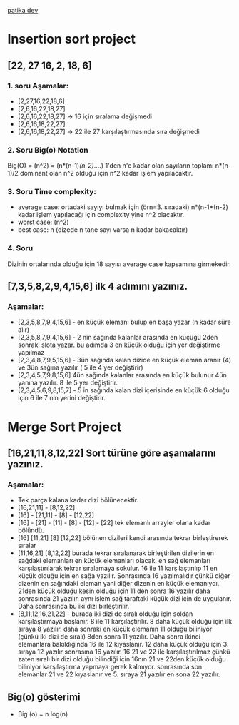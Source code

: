 
[patika dev](https://app.patika.dev/paths)

# Insertion sort project

## [22, 27 16, 2, 18, 6]

### 1. soru Aşamalar: 

* [2,27,16,22,18,6]
* [2,6,16,22,18,27]
* [2,6,16,22,18,27] -> 16 için sıralama değişmedi
* [2,6,16,18,22,27]
* [2,6,16,18,22,27] -> 22 ile 27 karşılaştırmasında sıra değişmedi


### 2. Soru Big(o) Notation 

Big(O) = (n^2) = (n*(n-1)*(n-2)*....) 1'den n'e kadar olan sayıların toplamı n*(n-1)/2 dominant olan n^2 olduğu için n^2 kadar işlem yapılacaktır.

### 3. Soru Time complexity: 

- average case: ortadaki sayıyı bulmak için (örn=3. sıradaki) n*(n-1*(n-2) kadar işlem yapılacağı için complexity yine n^2 olacaktır.
- worst case: (n^2)
- best case: n (dizede n tane sayı varsa n kadar bakacaktır)

### 4. Soru 

Dizinin ortalarında olduğu için 18 sayısı average case kapsamına girmekedir.


## [7,3,5,8,2,9,4,15,6] ilk 4 adımını yazınız.

### Aşamalar:

- [2,3,5,8,7,9,4,15,6] - en küçük elemanı bulup en başa yazar (n kadar süre alır)
- [2,3,5,8,7,9,4,15,6] - 2 nin sağında kalanlar arasında en küçüğü 2den sonraki slota yazar. bu adımda 3 en küçük olduğu için yer değiştirme yapılmaz
- [2,3,4,8,7,9,5,15,6] - 3ün sağında kalan dizide en küçük eleman aranır (4) ve 3ün sağına yazılır ( 5 ile 4 yer değiştirir)
- [2,3,4,5,7,9,8,15,6] 4ün sağında kalanlar arasında en küçük bulunur 4ün yanına yazılır. 8 ile 5 yer değiştirir.
- [2,3,4,5,6,9,8,15,7] - 5 in sağında kalan dizi içerisinde en küçük 6 olduğu için 6 ile 7 nin yerini değiştirir.





# Merge Sort Project 

## [16,21,11,8,12,22] Sort türüne göre aşamalarını yazınız.

### Aşamalar:

- Tek parça kalana kadar dizi bölünecektir.
- [16,21,11] - [8,12,22]
- [16] - [21,11] - [8] - [12,22]
- [16] - [21] - [11] - [8] - [12] - [22] tek elemanlı arrayler olana kadar bölündü.
- [16] [11,21] [8] [12,22] bölünen dizileri kendi arasında tekrar birleştirerek sıralar
 - [11,16,21] [8,12,22] burada tekrar sıralanarak birleştirilen dizilerin en sağdaki elemanları en küçük elemanları olacak. en sağ elemanları karşılaştırılarak tekrar sıralamaya sokulur. 16 ile 11 karşılaştırılıp 11 en küçük olduğu için en sağa yazılır. Sonrasında 16 yazılmalıdır çünkü diğer dizenin en sağındaki eleman yani diğer dizenin en küçük elemanıydı. 21den küçük olduğu kesin olduğu için 11 den sonra 16 yazılır daha sonrasında 21 yazılır. aynı işlem sağ taraftaki küçük dizi için de uygulanır. Daha sonrasında bu iki dizi birleştirilir.
 - [8,11,12,16,21,22] - burada iki dizi de sıralı olduğu için soldan karşılaştırmaya başlanır. 8 ile 11 karşılaştırılır. 8 daha küçük olduğu için ilk sıraya 8 yazılır. daha sonraki en küçük elemanın 11 olduğu biliniyor (çünkü iki dizi de sıralı) 8den sonra 11 yazılır. Daha sonra ikinci elemanlara bakıldığında 16 ile 12 kıyaslanır. 12 daha küçük olduğu için 3. sıraya 12 yazılır sonrasına 16 yazılır. 16 21 ve 22 ile karşılaştırılmaz çünkü zaten sıralı bir dizi olduğu bilindiği için 16nın 21 ve 22den küçük olduğu biliniyor karşılaştırma yapmaya gerek kalmıyor. sonrasında son elemanlar 21 ve 22 kıyaslanır ve 5. sıraya 21 yazılır en sona 22 yazılır.

 ## Big(o) gösterimi
 - Big (o) = n log(n)